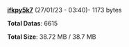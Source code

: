 [**ifkpy5k7**](/data/ifkpy5k7.txt) (27/01/23 - 03:40)- 1173 bytes

**Total Datas**: 6615

**Total Size**: 38.72 MB / 38.7 MB